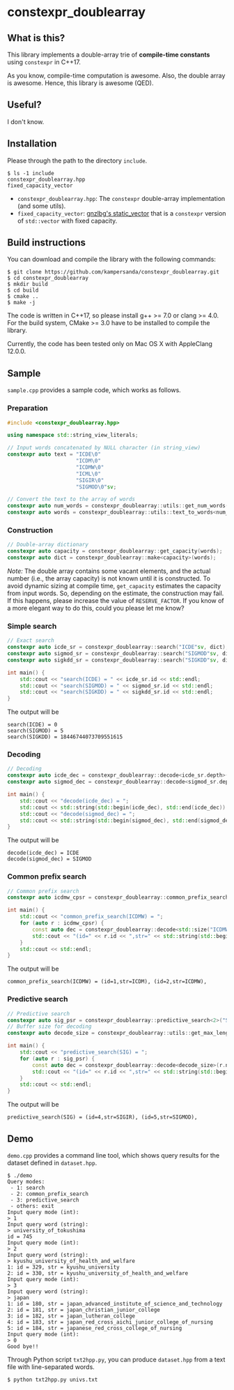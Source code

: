 # constexpr_doublearray

## What is this?

This library implements a double-array trie of **compile-time constants** using `constexpr` in C++17.

As you know, compile-time computation is awesome. Also, the double array is awesome. Hence, this library is awesome (QED).

## Useful?

I don't know.

## Installation 

Please through the path to the directory `include`.

```shell
$ ls -1 include
constexpr_doublearray.hpp
fixed_capacity_vector
```

- `constexpr_doublearray.hpp`: The `constexpr` double-array implementation (and some utils).
- `fixed_capacity_vector`: [gnzlbg's static_vector](https://github.com/gnzlbg/static_vector) that is a `constexpr` version of `std::vector` with fixed capacity.

## Build instructions

You can download and compile the library with the following commands:

```shell
$ git clone https://github.com/kampersanda/constexpr_doublearray.git
$ cd constexpr_doublearray
$ mkdir build
$ cd build
$ cmake ..
$ make -j
```

The code is written in C++17, so please install g++ >= 7.0 or clang >= 4.0. For the build system, CMake >= 3.0 have to be installed to compile the library.

Currently, the code has been tested only on Mac OS X with AppleClang 12.0.0.

## Sample

 `sample.cpp` provides a sample code, which works as follows.

### Preparation

```c++
#include <constexpr_doublearray.hpp>

using namespace std::string_view_literals;

// Input words concatenated by NULL character (in string_view)
constexpr auto text = "ICDE\0"
                      "ICDM\0"
                      "ICDMW\0"
                      "ICML\0"
                      "SIGIR\0"
                      "SIGMOD\0"sv;

// Convert the text to the array of words
constexpr auto num_words = constexpr_doublearray::utils::get_num_words(text);
constexpr auto words = constexpr_doublearray::utils::text_to_words<num_words>(text);
```

### Construction

```c++
// Double-array dictionary
constexpr auto capacity = constexpr_doublearray::get_capacity(words);
constexpr auto dict = constexpr_doublearray::make<capacity>(words);
```

*Note:* The double array contains some vacant elements, and the actual number (i.e., the array capacity) is not known until it is constructed. To avoid dynamic sizing at compile time, `get_capacity` estimates the capacity from input words. So, depending on the estimate, the construction may fail. If this happens, please increase the value of `RESERVE_FACTOR`. If you know of a more elegant way to do this, could you please let me know?

### Simple search

```c++
// Exact search
constexpr auto icde_sr = constexpr_doublearray::search("ICDE"sv, dict);
constexpr auto sigmod_sr = constexpr_doublearray::search("SIGMOD"sv, dict);
constexpr auto sigkdd_sr = constexpr_doublearray::search("SIGKDD"sv, dict);

int main() {
    std::cout << "search(ICDE) = " << icde_sr.id << std::endl;
    std::cout << "search(SIGMOD) = " << sigmod_sr.id << std::endl;
    std::cout << "search(SIGKDD) = " << sigkdd_sr.id << std::endl;
}
```

The output will be

```
search(ICDE) = 0
search(SIGMOD) = 5
search(SIGKDD) = 18446744073709551615
```

### Decoding

```c++
// Decoding
constexpr auto icde_dec = constexpr_doublearray::decode<icde_sr.depth>(icde_sr.npos, dict);
constexpr auto sigmod_dec = constexpr_doublearray::decode<sigmod_sr.depth>(sigmod_sr.npos, dict);

int main() {
    std::cout << "decode(icde_dec) = ";
    std::cout << std::string(std::begin(icde_dec), std::end(icde_dec)) << std::endl;
    std::cout << "decode(sigmod_dec) = ";
    std::cout << std::string(std::begin(sigmod_dec), std::end(sigmod_dec)) << std::endl;
}
```

The output will be

```
decode(icde_dec) = ICDE
decode(sigmod_dec) = SIGMOD
```

### Common prefix search

```c++
// Common prefix search
constexpr auto icdmw_cpsr = constexpr_doublearray::common_prefix_search<5>("ICDMW"sv, dict);

int main() {
    std::cout << "common_prefix_search(ICDMW) = ";
    for (auto r : icdmw_cpsr) {
        const auto dec = constexpr_doublearray::decode<std::size("ICDMW"sv)>(r.npos, dict);
        std::cout << "(id=" << r.id << ",str=" << std::string(std::begin(dec), std::end(dec)) << "), ";
    }
    std::cout << std::endl;
}
```

The output will be

```
common_prefix_search(ICDMW) = (id=1,str=ICDM), (id=2,str=ICDMW), 
```

### Predictive search

```c++
// Predictive search
constexpr auto sig_psr = constexpr_doublearray::predictive_search<2>("SIG"sv, dict);
// Buffer size for decoding
constexpr auto decode_size = constexpr_doublearray::utils::get_max_length(words);

int main() {
    std::cout << "predictive_search(SIG) = ";
    for (auto r : sig_psr) {
        const auto dec = constexpr_doublearray::decode<decode_size>(r.npos, dict);
        std::cout << "(id=" << r.id << ",str=" << std::string(std::begin(dec), std::end(dec)) << "), ";
    }
    std::cout << std::endl;
}
```

The output will be

```
predictive_search(SIG) = (id=4,str=SIGIR), (id=5,str=SIGMOD), 
```

## Demo

`demo.cpp` provides a command line tool, which shows query results for the dataset defined in  `dataset.hpp`.

```shell
$ ./demo
Query modes:
 - 1: search
 - 2: common_prefix_search
 - 3: predictive_search
 - others: exit
Input query mode (int):
> 1
Input query word (string):
> university_of_tokushima
id = 745
Input query mode (int):
> 2                
Input query word (string):
> kyushu_university_of_health_and_welfare
1: id = 329, str = kyushu_university
2: id = 330, str = kyushu_university_of_health_and_welfare
Input query mode (int):
> 3
Input query word (string):
> japan
1: id = 180, str = japan_advanced_institute_of_science_and_technology
2: id = 181, str = japan_christian_junior_college
3: id = 182, str = japan_lutheran_college
4: id = 183, str = japan_red_cross_aichi_junior_college_of_nursing
5: id = 184, str = japanese_red_cross_college_of_nursing
Input query mode (int):
> 0
Good bye!!
```

Through Python script `txt2hpp.py`, you can produce `dataset.hpp` from a text file with line-separated words.

```shell
$ python txt2hpp.py univs.txt
```


